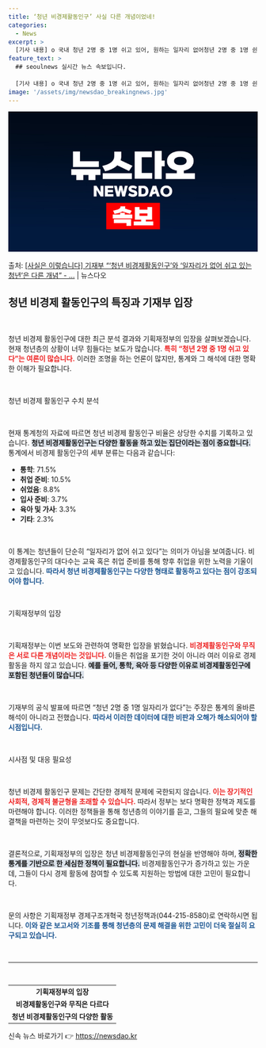 ```yaml
---
title: ‘청년 비경제활동인구’ 사실 다른 개념이었네!
categories:
  - News
excerpt: >
  [기사 내용] o 국내 청년 2명 중 1명 쉬고 있어, 원하는 일자리 없어청년 2명 중 1명 쉰다, 청년 절…
feature_text: >
  ## seoulnews 실시간 뉴스 속보입니다.

  [기사 내용] o 국내 청년 2명 중 1명 쉬고 있어, 원하는 일자리 없어청년 2명 중 1명 쉰다, 청년 절…
image: '/assets/img/newsdao_breakingnews.jpg'
---
```


![뉴스다오 속보](/assets/img/newsdao_breakingnews.jpg)

<p>출처: <a href="https://newsdao.kr/2317" rel="dofollow">[사실은 이렇습니다] 기재부 “‘청년 비경제활동인구’와 ‘일자리가 없어 쉬고 있는 청년’은 다른 개념” - …</a> | 뉴스다오</p>

<h2 data-ke-size="size26">청년 비경제 활동인구의 특징과 기재부 입장</h2>

<p data-ke-size="size16">&nbsp;</p>

청년 비경제 활동인구에 대한 최근 분석 결과와 기획재정부의 입장을 살펴보겠습니다. 현재 청년층의 상황이 너무 힘들다는 보도가 많습니다. <b><span style="color: #ee2323;">특히 “청년 2명 중 1명 쉬고 있다”는 여론이 많습니다.</span></b> 이러한 조명을 하는 언론이 많지만, 통계와 그 해석에 대한 명확한 이해가 필요합니다.

<p data-ke-size="size16">&nbsp;</p>

청년 비경제 활동인구 수치 분석

<p data-ke-size="size16">&nbsp;</p>

현재 통계청의 자료에 따르면 청년 비경제 활동인구 비율은 상당한 수치를 기록하고 있습니다. <b><span style="background-color: #21538527;">청년 비경제활동인구는 다양한 활동을 하고 있는 집단이라는 점이 중요합니다.</span></b> 통계에서 비경제 활동인구의 세부 분류는 다음과 같습니다:

<ul>
    <li><b>통학</b>: 71.5%</li>
    <li><b>취업 준비</b>: 10.5%</li>
    <li><b>쉬었음</b>: 8.8%</li>
    <li><b>입사 준비</b>: 3.7%</li>
    <li><b>육아 및 가사</b>: 3.3%</li>
    <li><b>기타</b>: 2.3%</li>
</ul>

<p data-ke-size="size16">&nbsp;</p>

이 통계는 청년들이 단순히 “일자리가 없어 쉬고 있다”는 의미가 아님을 보여줍니다. 비경제활동인구의 대다수는 교육 혹은 취업 준비를 통해 향후 취업을 위한 노력을 기울이고 있습니다. <b><span style="color: #1a5490;">따라서 청년 비경제활동인구는 다양한 형태로 활동하고 있다는 점이 강조되어야 합니다.</span></b>

<p data-ke-size="size16">&nbsp;</p>

기획재정부의 입장

<p data-ke-size="size16">&nbsp;</p>

기획재정부는 이번 보도와 관련하여 명확한 입장을 밝혔습니다. <b><span style="color: #ee2323;">비경제활동인구와 무직은 서로 다른 개념이라는 것입니다.</span></b> 이들은 취업을 포기한 것이 아니라 여러 이유로 경제활동을 하지 않고 있습니다. <b><span style="background-color: #21538527;">예를 들어, 통학, 육아 등 다양한 이유로 비경제활동인구에 포함된 청년들이 많습니다.</span></b>

<p data-ke-size="size16">&nbsp;</p>

기재부의 공식 발표에 따르면 “청년 2명 중 1명 일자리가 없다”는 주장은 통계의 올바른 해석이 아니라고 전했습니다. <b><span style="color: #1a5490;">따라서 이러한 데이터에 대한 비판과 오해가 해소되어야 할 시점입니다.</span></b>

<p data-ke-size="size16">&nbsp;</p>

시사점 및 대응 필요성

<p data-ke-size="size16">&nbsp;</p>

청년 비경제 활동인구 문제는 간단한 경제적 문제에 국한되지 않습니다. <b><span style="color: #ee2323;">이는 장기적인 사회적, 경제적 불균형을 초래할 수 있습니다.</span></b> 따라서 정부는 보다 명확한 정책과 제도를 마련해야 합니다. 이러한 정책들을 통해 청년층의 이야기를 듣고, 그들의 필요에 맞춘 해결책을 마련하는 것이 무엇보다도 중요합니다.

<p data-ke-size="size16">&nbsp;</p>

결론적으로, 기획재정부의 입장은 청년 비경제활동인구의 현실을 반영해야 하며, <b><span style="background-color: #21538527;">정확한 통계를 기반으로 한 세심한 정책이 필요합니다.</span></b> 비경제활동인구가 증가하고 있는 가운데, 그들이 다시 경제 활동에 참여할 수 있도록 지원하는 방법에 대한 고민이 필요합니다.

<p data-ke-size="size16">&nbsp;</p>

문의 사항은 기획재정부 경제구조개혁국 청년정책과(044-215-8580)로 연락하시면 됩니다. <b><span style="color: #1a5490;">이와 같은 보고서와 기조를 통해 청년층의 문제 해결을 위한 고민이 더욱 절실히 요구되고 있습니다.</span></b>

<p data-ke-size="size16">&nbsp;</p>

<hr>

<p data-ke-size="size16">&nbsp;</p>

<table style="width: 100%; border-collapse: collapse;">
    <tbody>
        <tr>
            <td style="text-align: center; height: 17px;"><b>기획재정부의 입장</b></td>
        </tr>
        <tr>
            <td style="text-align: center; height: 17px;"><b>비경제활동인구와 무직은 다르다</b></td>
        </tr>
        <tr>
            <td style="text-align: center; height: 17px;"><b>청년 비경제활동인구의 다양한 활동</b></td>
        </tr>
    </tbody>
</table> 

신속 뉴스 바로가기 👉 <a href="https://newsdao.kr" rel="dofollow">https://newsdao.kr</a>


